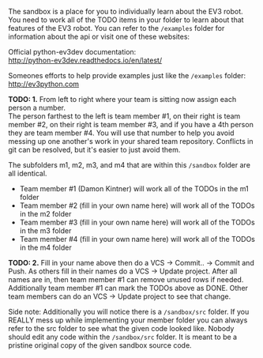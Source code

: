 The sandbox is a place for you to individually learn about the EV3 robot.
You need to work all of the TODO items in your folder to learn about that
features of the EV3 robot.  You can refer to the `/examples` folder
for information about the api or visit one of these websites:

Official python-ev3dev documentation:<br>
http://python-ev3dev.readthedocs.io/en/latest/

Someones efforts to help provide examples just like the `/examples` folder:<br>
http://ev3python.com

**TODO: 1.**
From left to right where your team is sitting now assign each person a number.<br>
The person farthest to the left is team member #1, on their right is team member #2,
on their right is team member #3, and if you have a 4th person they are team member #4.
You will use that number to help you avoid messing up one another's work in your shared
team repository. Conflicts in git can be resolved, but it's easier to just avoid them.

The subfolders m1, m2, m3, and m4 that are within this `/sandbox` folder are all identical.
- Team member #1 (Damon Kintner) will work all of the TODOs in the m1 folder
- Team member #2 (fill in your own name here) will work all of the TODOs in the m2 folder
- Team member #3 (fill in your own name here) will work all of the TODOs in the m3 folder
- Team member #4 (fill in your own name here) will work all of the TODOs in the m4 folder

**TODO: 2.**
Fill in your name above then do a VCS -> Commit.. -> Commit and Push.
As others fill in their names do a VCS -> Update project.
After all names are in, then team member #1 can remove unused rows if needed.
Additionally team member #1 can mark the TODOs above as DONE.
Other team members can do an VCS -> Update project to see that change.

Side note:
Additionally you will notice there is a `/sandbox/src` folder.
If you REALLY mess up while implementing your member folder you can always
refer to the src folder to see what the given code looked like.  Nobody should
edit any code within the `/sandbox/src` folder.  It is meant to be a pristine original copy
of the given sandbox source code.